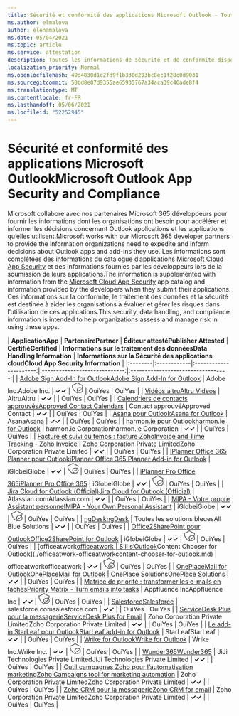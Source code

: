 ```yaml
---
title: Sécurité et conformité des applications Microsoft Outlook - Toutes les applications
ms.author: elmalova
author: elenamalova
ms.date: 05/04/2021
ms.topic: article
ms.service: attestation
description: Toutes les informations de sécurité et de conformité disponibles pour toutes les applications Outlook Microsoft.
localization_priority: Normal
ms.openlocfilehash: 49d4830d1c2fd9f1b330d203bc8ec1f28c0d9031
ms.sourcegitcommit: 50bd8e07d9355ae65935767a34aca39c46ade8f4
ms.translationtype: MT
ms.contentlocale: fr-FR
ms.lasthandoff: 05/06/2021
ms.locfileid: "52252945"
---
```

# <a name="microsoft-outlook-app-security-and-compliance"></a><span data-ttu-id="8178a-103">Sécurité et conformité des applications Microsoft Outlook</span><span class="sxs-lookup"><span data-stu-id="8178a-103">Microsoft Outlook App Security and Compliance</span></span>

<span data-ttu-id="8178a-104">Microsoft collabore avec nos partenaires Microsoft 365 développeurs pour fournir les informations dont les organisations ont besoin pour accélérer et informer les décisions concernant Outlook applications et les applications qu’elles utilisent.</span><span class="sxs-lookup"><span data-stu-id="8178a-104">Microsoft works with our Microsoft 365 developer partners to provide the information organizations need to expedite and inform decisions about Outlook apps and add-ins they use.</span></span> <span data-ttu-id="8178a-105">Les informations sont complétées des informations du catalogue d’applications [Microsoft Cloud App Security](https://www.microsoft.com/en-us/enterprise-mobility-security/cloud-app-security) et des informations fournies par les développeurs lors de la soumission de leurs applications.</span><span class="sxs-lookup"><span data-stu-id="8178a-105">The information is supplemented with information from the [Microsoft Cloud App Security](https://www.microsoft.com/en-us/enterprise-mobility-security/cloud-app-security) app catalog and information provided by the developers when they submit their applications.</span></span> <span data-ttu-id="8178a-106">Ces informations sur la conformité, le traitement des données et la sécurité est destinée à aider les organisations à évaluer et gérer les risques dans l’utilisation de ces applications.</span><span class="sxs-lookup"><span data-stu-id="8178a-106">This security, data handling, and compliance information is intended to help organizations assess and manage risk in using these apps.</span></span>

| <span data-ttu-id="8178a-107">**Application**</span><span class="sxs-lookup"><span data-stu-id="8178a-107">**App**</span></span> | <span data-ttu-id="8178a-108">**Partenaire**</span><span class="sxs-lookup"><span data-stu-id="8178a-108">**Partner**</span></span> | <span data-ttu-id="8178a-109">**Éditeur attesté**</span><span class="sxs-lookup"><span data-stu-id="8178a-109">**Publisher Attested**</span></span> | <span data-ttu-id="8178a-110">**Certifié**</span><span class="sxs-lookup"><span data-stu-id="8178a-110">**Certified**</span></span> | <span data-ttu-id="8178a-111">**Informations sur le traitement des données**</span><span class="sxs-lookup"><span data-stu-id="8178a-111">**Data Handling Information**</span></span> | <span data-ttu-id="8178a-112">**Informations sur la Sécurité des applications cloud**</span><span class="sxs-lookup"><span data-stu-id="8178a-112">**Cloud App Security Information**</span></span> |
|:--------|:------------|:----------------------:|:-----------------------------:|:----------------------------------:|
| [<span data-ttu-id="8178a-113">Adobe Sign Add-In for Outlook</span><span class="sxs-lookup"><span data-stu-id="8178a-113">Adobe Sign Add-In for Outlook</span></span>](./adobe-inc-sign-add-in-for-outlook.md) | <span data-ttu-id="8178a-114">Adobe Inc.</span><span class="sxs-lookup"><span data-stu-id="8178a-114">Adobe Inc.</span></span> | <span data-ttu-id="8178a-115">**✓**</span><span class="sxs-lookup"><span data-stu-id="8178a-115">**✓**</span></span> | <img alt="Certified application badge" src="../media/certified-badge.png" height="25" width="25" /> | <span data-ttu-id="8178a-116">Oui</span><span class="sxs-lookup"><span data-stu-id="8178a-116">Yes</span></span> | <span data-ttu-id="8178a-117">Oui</span><span class="sxs-lookup"><span data-stu-id="8178a-117">Yes</span></span> |
| [<span data-ttu-id="8178a-118">Vidéos altru</span><span class="sxs-lookup"><span data-stu-id="8178a-118">Altru Videos</span></span>](./altru-videos.md) | <span data-ttu-id="8178a-119">Altru</span><span class="sxs-lookup"><span data-stu-id="8178a-119">Altru</span></span> | <span data-ttu-id="8178a-120">**✓**</span><span class="sxs-lookup"><span data-stu-id="8178a-120">**✓**</span></span> |  | <span data-ttu-id="8178a-121">Oui</span><span class="sxs-lookup"><span data-stu-id="8178a-121">Yes</span></span> | <span data-ttu-id="8178a-122">Oui</span><span class="sxs-lookup"><span data-stu-id="8178a-122">Yes</span></span> |
| [<span data-ttu-id="8178a-123">Calendriers de contacts approuvés</span><span class="sxs-lookup"><span data-stu-id="8178a-123">Approved Contact Calendars</span></span>](./approved-contact-calendars.md) | <span data-ttu-id="8178a-124">Contact approuvé</span><span class="sxs-lookup"><span data-stu-id="8178a-124">Approved Contact</span></span> | <span data-ttu-id="8178a-125">**✓**</span><span class="sxs-lookup"><span data-stu-id="8178a-125">**✓**</span></span> |  | <span data-ttu-id="8178a-126">Oui</span><span class="sxs-lookup"><span data-stu-id="8178a-126">Yes</span></span> | <span data-ttu-id="8178a-127">Oui</span><span class="sxs-lookup"><span data-stu-id="8178a-127">Yes</span></span> |
| [<span data-ttu-id="8178a-128">Asana pour Outlook</span><span class="sxs-lookup"><span data-stu-id="8178a-128">Asana for Outlook</span></span>](./asana-for-outlook.md) | <span data-ttu-id="8178a-129">Asana</span><span class="sxs-lookup"><span data-stu-id="8178a-129">Asana</span></span> | <span data-ttu-id="8178a-130">**✓**</span><span class="sxs-lookup"><span data-stu-id="8178a-130">**✓**</span></span> |  | <span data-ttu-id="8178a-131">Oui</span><span class="sxs-lookup"><span data-stu-id="8178a-131">Yes</span></span> | <span data-ttu-id="8178a-132">Oui</span><span class="sxs-lookup"><span data-stu-id="8178a-132">Yes</span></span> |
| [<span data-ttu-id="8178a-133">harmon.ie pour Outlook</span><span class="sxs-lookup"><span data-stu-id="8178a-133">harmon.ie for Outlook</span></span>](./harmonie-corporation-for-outlook.md) | <span data-ttu-id="8178a-134">harmon.ie Corporation</span><span class="sxs-lookup"><span data-stu-id="8178a-134">harmon.ie Corporation</span></span> | <span data-ttu-id="8178a-135">**✓**</span><span class="sxs-lookup"><span data-stu-id="8178a-135">**✓**</span></span> |  | <span data-ttu-id="8178a-136">Oui</span><span class="sxs-lookup"><span data-stu-id="8178a-136">Yes</span></span> | <span data-ttu-id="8178a-137">Oui</span><span class="sxs-lookup"><span data-stu-id="8178a-137">Yes</span></span> |
| [<span data-ttu-id="8178a-138">Facture et suivi du temps : facture Zoho</span><span class="sxs-lookup"><span data-stu-id="8178a-138">Invoice and Time Tracking - Zoho Invoice</span></span>](./zoho-corporation-private-limited-invoice-and-time-tracking.md) | <span data-ttu-id="8178a-139">Zoho Corporation Private Limited</span><span class="sxs-lookup"><span data-stu-id="8178a-139">Zoho Corporation Private Limited</span></span> | <span data-ttu-id="8178a-140">**✓**</span><span class="sxs-lookup"><span data-stu-id="8178a-140">**✓**</span></span> |  | <span data-ttu-id="8178a-141">Oui</span><span class="sxs-lookup"><span data-stu-id="8178a-141">Yes</span></span> | <span data-ttu-id="8178a-142">Oui</span><span class="sxs-lookup"><span data-stu-id="8178a-142">Yes</span></span> |
| [<span data-ttu-id="8178a-143">IPlanner Office 365 Planner pour Outlook</span><span class="sxs-lookup"><span data-stu-id="8178a-143">iPlanner Office 365 Planner Add-in for Outlook</span></span>](./iglobe-iplanner-office-365-planner-add-in-for-outlook.md) | <span data-ttu-id="8178a-144">iGlobe</span><span class="sxs-lookup"><span data-stu-id="8178a-144">iGlobe</span></span> | <span data-ttu-id="8178a-145">**✓**</span><span class="sxs-lookup"><span data-stu-id="8178a-145">**✓**</span></span> | <img alt="Certified application badge" src="../media/certified-badge.png" height="25" width="25" /> | <span data-ttu-id="8178a-146">Oui</span><span class="sxs-lookup"><span data-stu-id="8178a-146">Yes</span></span> | <span data-ttu-id="8178a-147">Oui</span><span class="sxs-lookup"><span data-stu-id="8178a-147">Yes</span></span> |
| [<span data-ttu-id="8178a-148">iPlanner Pro Office 365</span><span class="sxs-lookup"><span data-stu-id="8178a-148">iPlanner Pro Office 365</span></span>](./iglobe-iplanner-pro-office-365.md) | <span data-ttu-id="8178a-149">iGlobe</span><span class="sxs-lookup"><span data-stu-id="8178a-149">iGlobe</span></span> | <span data-ttu-id="8178a-150">**✓**</span><span class="sxs-lookup"><span data-stu-id="8178a-150">**✓**</span></span> | <img alt="Certified application badge" src="../media/certified-badge.png" height="25" width="25" /> | <span data-ttu-id="8178a-151">Oui</span><span class="sxs-lookup"><span data-stu-id="8178a-151">Yes</span></span> | <span data-ttu-id="8178a-152">Oui</span><span class="sxs-lookup"><span data-stu-id="8178a-152">Yes</span></span> |
| [<span data-ttu-id="8178a-153">Jira Cloud for Outlook (Official)</span><span class="sxs-lookup"><span data-stu-id="8178a-153">Jira Cloud for Outlook (Official)</span></span>](./atlassiancom-jira-cloud-for-outlook-official.md) | <span data-ttu-id="8178a-154">Atlassian.com</span><span class="sxs-lookup"><span data-stu-id="8178a-154">Atlassian.com</span></span> | <span data-ttu-id="8178a-155">**✓**</span><span class="sxs-lookup"><span data-stu-id="8178a-155">**✓**</span></span> |  | <span data-ttu-id="8178a-156">Oui</span><span class="sxs-lookup"><span data-stu-id="8178a-156">Yes</span></span> | <span data-ttu-id="8178a-157">Oui</span><span class="sxs-lookup"><span data-stu-id="8178a-157">Yes</span></span> |
| [<span data-ttu-id="8178a-158">MIPA - Votre propre Assistant personnel</span><span class="sxs-lookup"><span data-stu-id="8178a-158">MIPA - Your Own Personal Assistant</span></span>](./iglobe-mipa-your-own-personal-assistant.md) | <span data-ttu-id="8178a-159">iGlobe</span><span class="sxs-lookup"><span data-stu-id="8178a-159">iGlobe</span></span> | <span data-ttu-id="8178a-160">**✓**</span><span class="sxs-lookup"><span data-stu-id="8178a-160">**✓**</span></span> | <img alt="Certified application badge" src="../media/certified-badge.png" height="25" width="25" /> | <span data-ttu-id="8178a-161">Oui</span><span class="sxs-lookup"><span data-stu-id="8178a-161">Yes</span></span> | <span data-ttu-id="8178a-162">Oui</span><span class="sxs-lookup"><span data-stu-id="8178a-162">Yes</span></span> |
| [<span data-ttu-id="8178a-163">ngDesk</span><span class="sxs-lookup"><span data-stu-id="8178a-163">ngDesk</span></span>](./all-blue-solutions-ngdesk.md) | <span data-ttu-id="8178a-164">Toutes les solutions bleues</span><span class="sxs-lookup"><span data-stu-id="8178a-164">All Blue Solutions</span></span> | <span data-ttu-id="8178a-165">**✓**</span><span class="sxs-lookup"><span data-stu-id="8178a-165">**✓**</span></span> |  | <span data-ttu-id="8178a-166">Oui</span><span class="sxs-lookup"><span data-stu-id="8178a-166">Yes</span></span> | <span data-ttu-id="8178a-167">Oui</span><span class="sxs-lookup"><span data-stu-id="8178a-167">Yes</span></span> |
| [<span data-ttu-id="8178a-168">Office2SharePoint pour Outlook</span><span class="sxs-lookup"><span data-stu-id="8178a-168">Office2SharePoint for Outlook</span></span>](./iglobe-office2sharepoint-for-outlook.md) | <span data-ttu-id="8178a-169">iGlobe</span><span class="sxs-lookup"><span data-stu-id="8178a-169">iGlobe</span></span> | <span data-ttu-id="8178a-170">**✓**</span><span class="sxs-lookup"><span data-stu-id="8178a-170">**✓**</span></span> | <img alt="Certified application badge" src="../media/certified-badge.png" height="25" width="25" /> | <span data-ttu-id="8178a-171">Oui</span><span class="sxs-lookup"><span data-stu-id="8178a-171">Yes</span></span> | <span data-ttu-id="8178a-172">Oui</span><span class="sxs-lookup"><span data-stu-id="8178a-172">Yes</span></span> |
| <span data-ttu-id="8178a-173">[officeatwork</span><span class="sxs-lookup"><span data-stu-id="8178a-173">[officeatwork</span></span> | <span data-ttu-id="8178a-174">S’il s’Outlook](./officeatwork-officeatworkcontent-chooser-for-outlook.md)</span><span class="sxs-lookup"><span data-stu-id="8178a-174">Content Chooser for Outlook](./officeatwork-officeatworkcontent-chooser-for-outlook.md)</span></span> | <span data-ttu-id="8178a-175">officeatwork</span><span class="sxs-lookup"><span data-stu-id="8178a-175">officeatwork</span></span> | <span data-ttu-id="8178a-176">**✓**</span><span class="sxs-lookup"><span data-stu-id="8178a-176">**✓**</span></span> | <img alt="Certified application badge" src="../media/certified-badge.png" height="25" width="25" /> | <span data-ttu-id="8178a-177">Oui</span><span class="sxs-lookup"><span data-stu-id="8178a-177">Yes</span></span> | <span data-ttu-id="8178a-178">Oui</span><span class="sxs-lookup"><span data-stu-id="8178a-178">Yes</span></span> |
| [<span data-ttu-id="8178a-179">OnePlaceMail for Outlook</span><span class="sxs-lookup"><span data-stu-id="8178a-179">OnePlaceMail for Outlook</span></span>](./oneplace-solutions-oneplacemail-for-outlook.md) | <span data-ttu-id="8178a-180">OnePlace Solutions</span><span class="sxs-lookup"><span data-stu-id="8178a-180">OnePlace Solutions</span></span> | <span data-ttu-id="8178a-181">**✓**</span><span class="sxs-lookup"><span data-stu-id="8178a-181">**✓**</span></span> |  | <span data-ttu-id="8178a-182">Oui</span><span class="sxs-lookup"><span data-stu-id="8178a-182">Yes</span></span> | <span data-ttu-id="8178a-183">Oui</span><span class="sxs-lookup"><span data-stu-id="8178a-183">Yes</span></span> |
| [<span data-ttu-id="8178a-184">Matrice de priorité : transformer les e-mails en tâches</span><span class="sxs-lookup"><span data-stu-id="8178a-184">Priority Matrix - Turn emails into tasks</span></span>](./appfluence-inc-priority-matrix-turn-emails-into-tasks.md) | <span data-ttu-id="8178a-185">Appfluence Inc</span><span class="sxs-lookup"><span data-stu-id="8178a-185">Appfluence Inc</span></span> | <span data-ttu-id="8178a-186">**✓**</span><span class="sxs-lookup"><span data-stu-id="8178a-186">**✓**</span></span> | <img alt="Certified application badge" src="../media/certified-badge.png" height="25" width="25" /> | <span data-ttu-id="8178a-187">Oui</span><span class="sxs-lookup"><span data-stu-id="8178a-187">Yes</span></span> | <span data-ttu-id="8178a-188">Oui</span><span class="sxs-lookup"><span data-stu-id="8178a-188">Yes</span></span> |
| [<span data-ttu-id="8178a-189">Salesforce</span><span class="sxs-lookup"><span data-stu-id="8178a-189">Salesforce</span></span>](./salesforcecom-salesforce.md) | <span data-ttu-id="8178a-190">salesforce.com</span><span class="sxs-lookup"><span data-stu-id="8178a-190">salesforce.com</span></span> | <span data-ttu-id="8178a-191">**✓**</span><span class="sxs-lookup"><span data-stu-id="8178a-191">**✓**</span></span> |  | <span data-ttu-id="8178a-192">Oui</span><span class="sxs-lookup"><span data-stu-id="8178a-192">Yes</span></span> | <span data-ttu-id="8178a-193">Oui</span><span class="sxs-lookup"><span data-stu-id="8178a-193">Yes</span></span> |
| [<span data-ttu-id="8178a-194">ServiceDesk Plus pour la messagerie</span><span class="sxs-lookup"><span data-stu-id="8178a-194">ServiceDesk Plus for Email</span></span>](./zoho-corporation-private-limited-servicedesk-plus-for-email.md) | <span data-ttu-id="8178a-195">Zoho Corporation Private Limited</span><span class="sxs-lookup"><span data-stu-id="8178a-195">Zoho Corporation Private Limited</span></span> | <span data-ttu-id="8178a-196">**✓**</span><span class="sxs-lookup"><span data-stu-id="8178a-196">**✓**</span></span> |  | <span data-ttu-id="8178a-197">Oui</span><span class="sxs-lookup"><span data-stu-id="8178a-197">Yes</span></span> | <span data-ttu-id="8178a-198">Oui</span><span class="sxs-lookup"><span data-stu-id="8178a-198">Yes</span></span> |
| [<span data-ttu-id="8178a-199">Le add-in StarLeaf pour Outlook</span><span class="sxs-lookup"><span data-stu-id="8178a-199">StarLeaf add-in for Outlook</span></span>](./starleaf-add-in-for-outlook.md) | <span data-ttu-id="8178a-200">StarLeaf</span><span class="sxs-lookup"><span data-stu-id="8178a-200">StarLeaf</span></span> | <span data-ttu-id="8178a-201">**✓**</span><span class="sxs-lookup"><span data-stu-id="8178a-201">**✓**</span></span> |  | <span data-ttu-id="8178a-202">Oui</span><span class="sxs-lookup"><span data-stu-id="8178a-202">Yes</span></span> | <span data-ttu-id="8178a-203">Oui</span><span class="sxs-lookup"><span data-stu-id="8178a-203">Yes</span></span> |
| [<span data-ttu-id="8178a-204">Wrike for Outlook</span><span class="sxs-lookup"><span data-stu-id="8178a-204">Wrike for Outlook</span></span>](./wrike-inc-for-outlook.md) | <span data-ttu-id="8178a-205">Wrike Inc.</span><span class="sxs-lookup"><span data-stu-id="8178a-205">Wrike Inc.</span></span> | <span data-ttu-id="8178a-206">**✓**</span><span class="sxs-lookup"><span data-stu-id="8178a-206">**✓**</span></span> | <img alt="Certified application badge" src="../media/certified-badge.png" height="25" width="25" /> | <span data-ttu-id="8178a-207">Oui</span><span class="sxs-lookup"><span data-stu-id="8178a-207">Yes</span></span> | <span data-ttu-id="8178a-208">Oui</span><span class="sxs-lookup"><span data-stu-id="8178a-208">Yes</span></span> |
| [<span data-ttu-id="8178a-209">Wunder365</span><span class="sxs-lookup"><span data-stu-id="8178a-209">Wunder365</span></span>](./jiji-technologies-private-limited-wunder365.md) | <span data-ttu-id="8178a-210">JiJi Technologies Private Limited</span><span class="sxs-lookup"><span data-stu-id="8178a-210">JiJi Technologies Private Limited</span></span> | <span data-ttu-id="8178a-211">**✓**</span><span class="sxs-lookup"><span data-stu-id="8178a-211">**✓**</span></span> |  | <span data-ttu-id="8178a-212">Oui</span><span class="sxs-lookup"><span data-stu-id="8178a-212">Yes</span></span> | <span data-ttu-id="8178a-213">Oui</span><span class="sxs-lookup"><span data-stu-id="8178a-213">Yes</span></span> |
| [<span data-ttu-id="8178a-214">Outil campagnes Zoho pour l’automatisation marketing</span><span class="sxs-lookup"><span data-stu-id="8178a-214">Zoho Campaigns tool for marketing automation</span></span>](./zoho-corporation-private-limited-campaigns-tool-for-marketing-automation.md) | <span data-ttu-id="8178a-215">Zoho Corporation Private Limited</span><span class="sxs-lookup"><span data-stu-id="8178a-215">Zoho Corporation Private Limited</span></span> | <span data-ttu-id="8178a-216">**✓**</span><span class="sxs-lookup"><span data-stu-id="8178a-216">**✓**</span></span> |  | <span data-ttu-id="8178a-217">Oui</span><span class="sxs-lookup"><span data-stu-id="8178a-217">Yes</span></span> | <span data-ttu-id="8178a-218">Oui</span><span class="sxs-lookup"><span data-stu-id="8178a-218">Yes</span></span> |
| [<span data-ttu-id="8178a-219">Zoho CRM pour la messagerie</span><span class="sxs-lookup"><span data-stu-id="8178a-219">Zoho CRM for email</span></span>](./zoho-corporation-private-limited-crm-for-email.md) | <span data-ttu-id="8178a-220">Zoho Corporation Private Limited</span><span class="sxs-lookup"><span data-stu-id="8178a-220">Zoho Corporation Private Limited</span></span> | <span data-ttu-id="8178a-221">**✓**</span><span class="sxs-lookup"><span data-stu-id="8178a-221">**✓**</span></span> |  | <span data-ttu-id="8178a-222">Oui</span><span class="sxs-lookup"><span data-stu-id="8178a-222">Yes</span></span> | <span data-ttu-id="8178a-223">Oui</span><span class="sxs-lookup"><span data-stu-id="8178a-223">Yes</span></span> |
